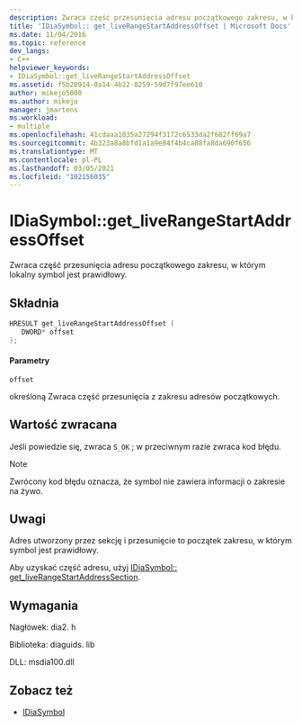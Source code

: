 ```yaml
---
description: Zwraca część przesunięcia adresu początkowego zakresu, w którym lokalny symbol jest prawidłowy.
title: 'IDiaSymbol:: get_liveRangeStartAddressOffset | Microsoft Docs'
ms.date: 11/04/2016
ms.topic: reference
dev_langs:
- C++
helpviewer_keywords:
- IDiaSymbol::get_liveRangeStartAddressOffset
ms.assetid: f5b28914-0a14-4b22-8259-59d7f97ee610
author: mikejo5000
ms.author: mikejo
manager: jmartens
ms.workload:
- multiple
ms.openlocfilehash: 41cdaaa1035a27294f3172c6533da2f682ff69a7
ms.sourcegitcommit: 4b323a8a8bfd1a1a9e84f4b4ca88fa8da690f656
ms.translationtype: MT
ms.contentlocale: pl-PL
ms.lasthandoff: 03/05/2021
ms.locfileid: "102156035"
---
```

# <a name="idiasymbolget_liverangestartaddressoffset"></a>IDiaSymbol::get_liveRangeStartAddressOffset
Zwraca część przesunięcia adresu początkowego zakresu, w którym lokalny symbol jest prawidłowy.

## <a name="syntax"></a>Składnia

```C++
HRESULT get_liveRangeStartAddressOffset ( 
   DWORD* offset
);
```

#### <a name="parameters"></a>Parametry
 `offset`

określoną Zwraca część przesunięcia z zakresu adresów początkowych.

## <a name="return-value"></a>Wartość zwracana
 Jeśli powiedzie się, zwraca `S_OK` ; w przeciwnym razie zwraca kod błędu.

> [!NOTE]
> Zwrócony kod błędu oznacza, że symbol nie zawiera informacji o zakresie na żywo.

## <a name="remarks"></a>Uwagi
 Adres utworzony przez sekcję i przesunięcie to początek zakresu, w którym symbol jest prawidłowy.

 Aby uzyskać część adresu, użyj [IDiaSymbol:: get_liveRangeStartAddressSection](../../debugger/debug-interface-access/idiasymbol-get-liverangestartaddresssection.md).

## <a name="requirements"></a>Wymagania
 Nagłówek: dia2. h

 Biblioteka: diaguids. lib

 DLL: msdia100.dll

## <a name="see-also"></a>Zobacz też
- [IDiaSymbol](../../debugger/debug-interface-access/idiasymbol.md)
